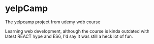# yelpCamp
The yelpcamp project from udemy wdb course

Learning web development, although the course is kinda outdated with latest REACT hype and ES6, I'd say it was still a heck lot of fun.